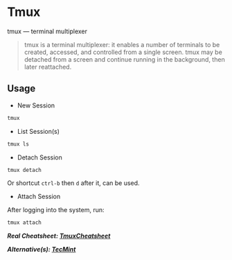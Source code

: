 # Tmux

tmux — terminal multiplexer

> tmux is a terminal multiplexer: it enables a number of terminals to be created, accessed, and controlled from a single screen. tmux may be detached from a screen and continue running in the background, then later reattached.

## Usage

- New Session

```bash
tmux
```

- List Session(s)

```bash
tmux ls
```

- Detach Session

```bash
tmux detach
```

Or shortcut `ctrl-b` then `d` after it, can be used.

- Attach Session

After logging into the system, run:

```bash
tmux attach
```

**_Real Cheatsheet: [TmuxCheatsheet](http://tmuxcheatsheet.com/)_**

**_Alternative(s): [TecMint](https://www.tecmint.com/keep-remote-ssh-sessions-running-after-disconnection/)_**
